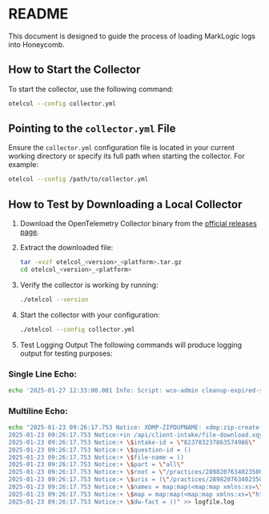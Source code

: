 # README

This document is designed to guide the process of loading MarkLogic logs into Honeycomb.

## How to Start the Collector

To start the collector, use the following command:

```bash
otelcol --config collector.yml
```

## Pointing to the `collector.yml` File

Ensure the `collector.yml` configuration file is located in your current working directory or specify its full path when starting the collector. For example:

```bash
otelcol --config /path/to/collector.yml
```

## How to Test by Downloading a Local Collector

1. Download the OpenTelemetry Collector binary from the [official releases page](https://github.com/open-telemetry/opentelemetry-collector-releases).

2. Extract the downloaded file:

   ```bash
   tar -xvzf otelcol_<version>_<platform>.tar.gz
   cd otelcol_<version>_<platform>
   ```

3. Verify the collector is working by running:

   ```bash
   ./otelcol --version
   ```

4. Start the collector with your configuration:

   ```bash
   ./otelcol --config collector.yml
   ```

5. Test Logging Output
   The following commands will produce logging output for testing purposes:

### Single Line Echo:

```bash
echo '2025-01-27 12:33:00.001 Info: Script: wco-admin cleanup-expired-sessions' >> logfile.log
```

### Multiline Echo:

```bash
echo "2025-01-23 09:26:17.753 Notice: XDMP-ZIPDUPNAME: xdmp:zip-create(<parts xmlns=\"xdmp:zip\"><part>Bill of Sale_.docx</part><part>Bill...</part>...</parts>, (fn:doc(\"/practices/2898207634023500640/client-intake/823783237863574986/attachments/property_bankaccount_documents/Bill of Sale.docx\"), fn:doc(\"/practices/2898207634023500640/client-intake/823783237863574986/attachments/additionaldocs_question/Bill of Sale.docx\"), fn:doc(\"/practices/2898207634023500640/client-intake/823783237863574986/attachments/property_realproperty_documents/Bill of Sale.docx\"))) -- Duplicate names not allowed in zip files: Bill of Sale_.docx
2025-01-23 09:26:17.753 Notice:+in /api/client-intake/file-download.xqy, at 44:4 [1.0-ml]
2025-01-23 09:26:17.753 Notice:+ \$intake-id = \"823783237863574986\"
2025-01-23 09:26:17.753 Notice:+ \$question-id = ()
2025-01-23 09:26:17.753 Notice:+ \$file-name = ()
2025-01-23 09:26:17.753 Notice:+ \$part = \"all\"
2025-01-23 09:26:17.753 Notice:+ \$root = \"/practices/2898207634023500640/client-intake/823783237863574986/...\"
2025-01-23 09:26:17.753 Notice:+ \$uris = (\"/practices/2898207634023500640/client-intake/823783237863574986/...\", \"/practices/2898207634023500640/client-intake/823783237863574986/...\", \"/practices/2898207634023500640/client-intake/823783237863574986/...\")
2025-01-23 09:26:17.753 Notice:+ \$names = map:map(<map:map xmlns:xs=\"http://www.w3.org/2001/XMLSchema\" xmlns:xsi=\"http://www.w3.org/2001/XMLSchema-instance\" .../>)
2025-01-23 09:26:17.753 Notice:+ \$map = map:map(<map:map xmlns:xs=\"http://www.w3.org/2001/XMLSchema\" xmlns:xsi=\"http://www.w3.org/2001/XMLSchema-instance\" .../>)
2025-01-23 09:26:17.753 Notice:+ \$dw-fact = ()" >> logfile.log
```
